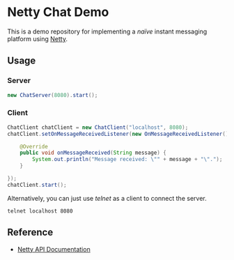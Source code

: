 # Netty Chat Demo

This is a demo repository for implementing a _naïve_ instant messaging platform using [Netty](https://netty.io/).

## Usage

### Server

```java
new ChatServer(8080).start();
```

### Client

```java
ChatClient chatClient = new ChatClient("localhost", 8080);
chatClient.setOnMessageReceivedListener(new OnMessageReceivedListener() {

    @Override
    public void onMessageReceived(String message) {
        System.out.println("Message received: \"" + message + "\".");
    }

});
chatClient.start();
```

Alternatively, you can just use _telnet_ as a client to connect the server.

```shell
telnet localhost 8080
```

## Reference

- [Netty API Documentation](https://netty.io/4.1/api/index.html)
